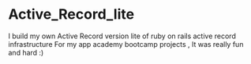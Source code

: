# Active_Record_lite
I build my own Active Record version lite of ruby on rails active record infrastructure For my app academy bootcamp projects , It was really fun and hard :) 
